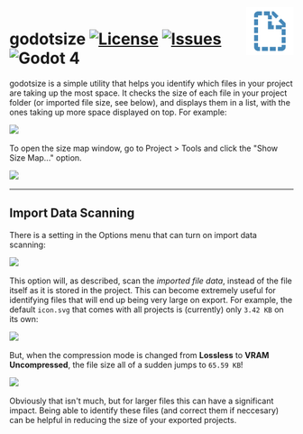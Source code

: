 <img src="plugin_logo.png" align="right" height="84" />

# godotsize [![License](https://img.shields.io/github/license/the-sink/godotsize)](https://github.com/the-sink/godotsize/blob/main/LICENSE) [![Issues](https://img.shields.io/github/issues/the-sink/godotsize)](https://github.com/the-sink/godotsize/issues) ![Godot 4](https://img.shields.io/badge/Godot-v4.0-%23478cbf)


godotsize is a simple utility that helps you identify which files in your project are taking up the most space. It checks the size of each file in your project folder (or imported file size, see below), and displays them in a list, with the ones taking up more space displayed on top. For example:

![](https://i.imgur.com/UIVUyf4.png)

To open the size map window, go to Project > Tools and click the "Show Size Map..." option.

![](https://i.imgur.com/h3P6jfO.png)



---

## Import Data Scanning

There is a setting in the Options menu that can turn on import data scanning:

![](https://i.imgur.com/7XQR9ZI.png)

This option will, as described, scan the *imported file data*, instead of the file itself as it is stored in the project. This can become extremely useful for identifying files that will end up being very large on export. For example, the default `icon.svg` that comes with all projects is (currently) only `3.42 KB` on its own:

![](https://i.imgur.com/9oEDl6L.png)

But, when the compression mode is changed from **Lossless** to **VRAM Uncompressed**, the file size all of a sudden jumps to `65.59 KB`!

![](https://i.imgur.com/GbSZXiD.png)

Obviously that isn't much, but for larger files this can have a significant impact. Being able to identify these files (and correct them if neccesary) can be helpful in reducing the size of your exported projects.